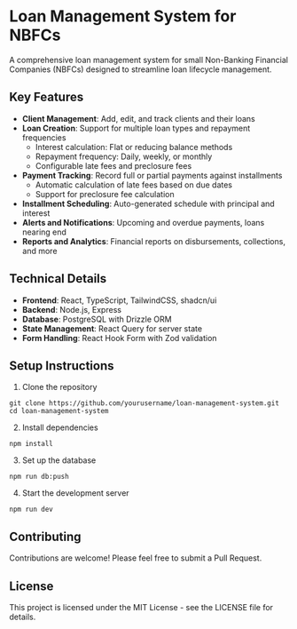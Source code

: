 # Loan Management System for NBFCs

A comprehensive loan management system for small Non-Banking Financial Companies (NBFCs) designed to streamline loan lifecycle management.

## Key Features

- **Client Management**: Add, edit, and track clients and their loans
- **Loan Creation**: Support for multiple loan types and repayment frequencies
  - Interest calculation: Flat or reducing balance methods
  - Repayment frequency: Daily, weekly, or monthly
  - Configurable late fees and preclosure fees
- **Payment Tracking**: Record full or partial payments against installments
  - Automatic calculation of late fees based on due dates
  - Support for preclosure fee calculation
- **Installment Scheduling**: Auto-generated schedule with principal and interest
- **Alerts and Notifications**: Upcoming and overdue payments, loans nearing end
- **Reports and Analytics**: Financial reports on disbursements, collections, and more

## Technical Details

- **Frontend**: React, TypeScript, TailwindCSS, shadcn/ui
- **Backend**: Node.js, Express
- **Database**: PostgreSQL with Drizzle ORM
- **State Management**: React Query for server state
- **Form Handling**: React Hook Form with Zod validation

## Setup Instructions

1. Clone the repository
```
git clone https://github.com/yourusername/loan-management-system.git
cd loan-management-system
```

2. Install dependencies
```
npm install
```

3. Set up the database
```
npm run db:push
```

4. Start the development server
```
npm run dev
```

## Contributing

Contributions are welcome! Please feel free to submit a Pull Request.

## License

This project is licensed under the MIT License - see the LICENSE file for details.